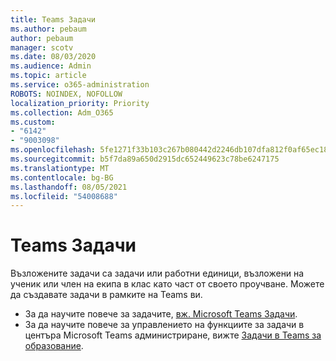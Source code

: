 ```yaml
---
title: Teams Задачи
ms.author: pebaum
author: pebaum
manager: scotv
ms.date: 08/03/2020
ms.audience: Admin
ms.topic: article
ms.service: o365-administration
ROBOTS: NOINDEX, NOFOLLOW
localization_priority: Priority
ms.collection: Adm_O365
ms.custom:
- "6142"
- "9003098"
ms.openlocfilehash: 5fe1271f33b103c267b080442d2246db107dfa812f0af65ec1808dd1cd640a4e
ms.sourcegitcommit: b5f7da89a650d2915dc652449623c78be6247175
ms.translationtype: MT
ms.contentlocale: bg-BG
ms.lasthandoff: 08/05/2021
ms.locfileid: "54008688"
---
```

# <a name="teams-assignments"></a>Teams Задачи

Възложените задачи са задачи или работни единици, възложени на ученик или член на екипа в клас като част от своето проучване. Можете да създавате задачи в рамките на Teams ви.

- За да научите повече за задачите, [вж. Microsoft Teams Задачи](https://support.microsoft.com/en-us/office/microsoft-teams-5aa4431a-8a3c-4aa5-87a6-b6401abea114#ID0EAABAAA=Assignments).
- За да научите повече за управлението на функциите за задачи в центъра Microsoft Teams администриране, вижте [Задачи в Teams за образование](https://docs.microsoft.com/microsoftteams/expand-teams-across-your-org/assignments-in-teams).